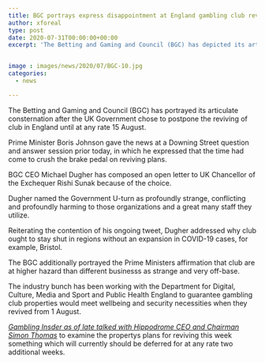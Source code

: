 ```yaml
---
title: BGC portrays express disappointment at England gambling club reviving deferral
author: xforeal 
type: post
date: 2020-07-31T00:00:00+00:00
excerpt: 'The Betting and Gaming and Council (BGC) has depicted its articulate disappointment after the UK Government chose to defer the reviving of club in England until at any rate 15 August '


image : images/news/2020/07/BGC-10.jpg
categories:
  - news

---
```

The Betting and Gaming and Council (BGC) has portrayed its articulate consternation after the UK Government chose to postpone the reviving of club in England until at any rate 15 August. 

Prime Minister Boris Johnson gave the news at a Downing Street question and answer session prior today, in which he expressed that the time had come to crush the brake pedal on reviving plans. 

BGC CEO Michael Dugher has composed an open letter to UK Chancellor of the Exchequer Rishi Sunak because of the choice. 

Dugher named the Government U-turn as profoundly strange, conflicting and profoundly harming to those organizations and a great many staff they utilize. 

Reiterating the contention of his ongoing tweet, Dugher addressed why club ought to stay shut in regions without an expansion in COVID-19 cases, for example, Bristol. 

The BGC additionally portrayed the Prime Ministers affirmation that club are at higher hazard than different businesss as strange and very off-base. 

The industry bunch has been working with the Department for Digital, Culture, Media and Sport and Public Health England to guarantee gambling club properties would meet wellbeing and security necessities when they revived from 1 August. 

_[Gambling Insder as of late talked with Hippodrome CEO and Chairman Simon Thomas][1]_ to examine the propertys plans for reviving this week something which will currently should be deferred for at any rate two additional weeks.

 [1]: https://www.youtube.com/watch?v=tqqP47FUQbY&feature=emb_title